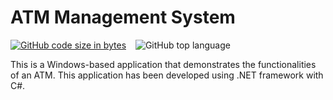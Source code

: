# ATM Management System
[![GitHub code size in bytes](https://img.shields.io/github/languages/code-size/Jishnnu/ATM-System-.NET-C-
)](https://github.com/Jishnnu/ATM-System-.NET-C-) &ensp; ![GitHub top language](https://img.shields.io/github/languages/top/Jishnnu/ATM-System-.NET-C-) 

This is a Windows-based application that demonstrates the functionalities of an ATM. This application has been developed using .NET framework with C#.
